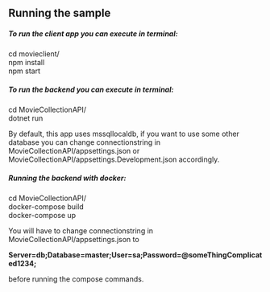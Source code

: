 ## Running the sample

##### To run the client app you can execute in terminal:

cd movieclient/ <br/>
npm install <br/>
npm start <br/>

##### To run the backend you can execute in terminal:

cd MovieCollectionAPI/ <br/>
dotnet run

By default, this app uses mssqllocaldb, if you want to use some other database you can change connectionstring in MovieCollectionAPI/appsettings.json or MovieCollectionAPI/appsettings.Development.json accordingly.

##### Running the backend with docker:

cd MovieCollectionAPI/ <br/>
docker-compose build <br/>
docker-compose up

You will have to change connectionstring in MovieCollectionAPI/appsettings.json to 

**Server=db;Database=master;User=sa;Password=@someThingComplicated1234;**

before running the compose commands.
